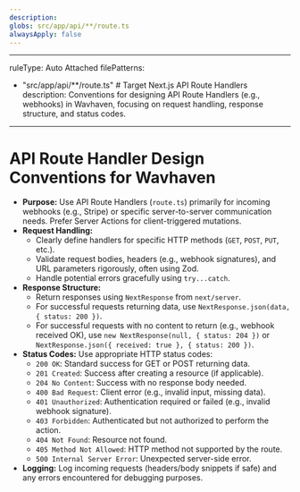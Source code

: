 ```yaml
---
description: 
globs: src/app/api/**/route.ts
alwaysApply: false
---
```

---
ruleType: Auto Attached
filePatterns:
  - "src/app/api/**/route.ts"   # Target Next.js API Route Handlers
description: Conventions for designing API Route Handlers (e.g., webhooks) in Wavhaven, focusing on request handling, response structure, and status codes.
---
# API Route Handler Design Conventions for Wavhaven

- **Purpose:** Use API Route Handlers (`route.ts`) primarily for incoming webhooks (e.g., Stripe) or specific server-to-server communication needs. Prefer Server Actions for client-triggered mutations.
- **Request Handling:**
    - Clearly define handlers for specific HTTP methods (`GET`, `POST`, `PUT`, etc.).
    - Validate request bodies, headers (e.g., webhook signatures), and URL parameters rigorously, often using Zod.
    - Handle potential errors gracefully using `try...catch`.
- **Response Structure:**
    - Return responses using `NextResponse` from `next/server`.
    - For successful requests returning data, use `NextResponse.json(data, { status: 200 })`.
    - For successful requests with no content to return (e.g., webhook received OK), use `new NextResponse(null, { status: 204 })` or `NextResponse.json({ received: true }, { status: 200 })`.
- **Status Codes:** Use appropriate HTTP status codes:
    - `200 OK`: Standard success for GET or POST returning data.
    - `201 Created`: Success after creating a resource (if applicable).
    - `204 No Content`: Success with no response body needed.
    - `400 Bad Request`: Client error (e.g., invalid input, missing data).
    - `401 Unauthorized`: Authentication required or failed (e.g., invalid webhook signature).
    - `403 Forbidden`: Authenticated but not authorized to perform the action.
    - `404 Not Found`: Resource not found.
    - `405 Method Not Allowed`: HTTP method not supported by the route.
    - `500 Internal Server Error`: Unexpected server-side error.
- **Logging:** Log incoming requests (headers/body snippets if safe) and any errors encountered for debugging purposes.
